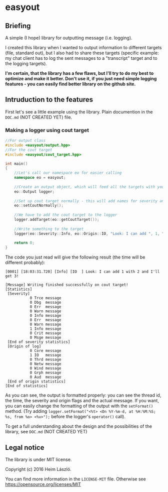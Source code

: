 # easyout

## Briefing

A simple (I hope) library for outputting message (i.e. logging).

I created this library when I wanted to output information to different targets (file, standard out), but I also had to share these targets (specific example: my chat client has to log the sent messages to a "transcript" target and to the logging targets).

**I'm certain, that the library has a few flaws, but I'll try to do my best to optimize and make it better. Don't use it, if you just need simple logging features - you can easily find better library on the github site.**

## Intruduction to the features

First let's see a little example using the library. Plain documention in the `DOC.md` (NOT CREATED YET) file.

### Making a logger using cout target

```c++
//For output class
#include <easyout/output.hpp>
//For the cout target
#include <easyout/cout_target.hpp>

int main()
{
    //Let's call our namespace eo for easier calling
    namespace eo = easyout;
    
    //Create an output object, which will feed all the targets with your message
    eo::Output logger;
    
    //Set up cout target normally - this will add names for severity and origin keys, and add them to the cout target
    eo::setCoutNormally();
    
    //We have to add the cout target to the logger
    logger.addTarget(eo::getCoutTarget());
    
    //Write something to the target
    logger(eo::Severity::Info, eo::Origin::IO, "Look: I can add ", 1, " with ", 2, " and I'll get ", 1 + 2, '!');
    
    return 0;
}
```
The code you just read will give the following result (the time will be different probably):
```
[0001] [18:03:31.720] [Info] [IO  ] Look: I can add 1 with 2 and I'll get 3!

[Message] Writing finished successfully on cout target!
[Statistics]
 [Severity]
           0 Trce message
           0 Dbg  message
           0 Err  message
           0 Warn message
           0 Info message
           0 Err  message
           0 Warn message
           1 Info message
           0 Crit message
           0 Msge message
 [End of severity statistics]
 [Origin of log]
           0 Core message
           1 IO   message
           0 Thrd message
           0 Netw message
           0 Wind message
           0 Grph message
           0 Aud  message
 [End of origin statistics]
[End of statistics]

```
As you can see, the output is formatted properly: you can see the thread id, the time, the severity and origin flags and the actual message. If you want, you can easily change the formatting of the output with the `setFormat()` method. (Try adding `logger.setFormat("<%t> <On %Y-%m-d, at %H:%M:%S; %s, from %o> <%v>");` before the logger's `operator()` call).

To get a full understanding about the design and the possibilities of the library, see `DOC.md` (NOT CREATED YET)

## Legal notice
The library is under MIT license.

Copyright (c) 2016 Heim László.

You can find more information in the `LICENSE-MIT` file. Otherwise see https://opensource.org/licenses/MIT
